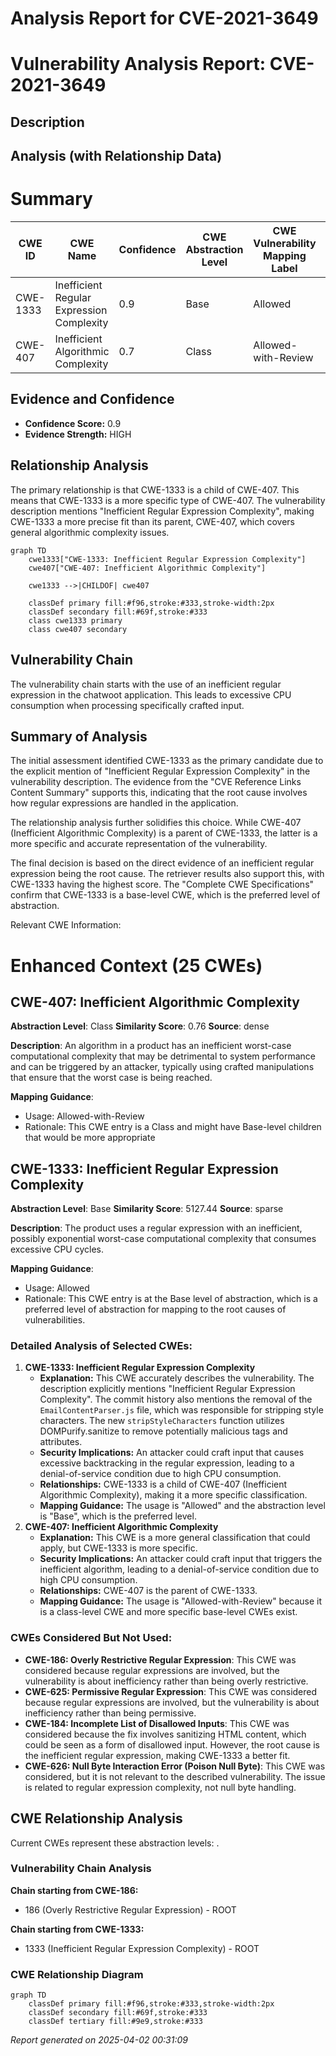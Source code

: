 # Analysis Report for CVE-2021-3649

# Vulnerability Analysis Report: CVE-2021-3649

## Description



## Analysis (with Relationship Data)

# Summary
| CWE ID | CWE Name | Confidence | CWE Abstraction Level | CWE Vulnerability Mapping Label | CWE-Vulnerability Mapping Notes |
|---|---|---|---|---|---|
| CWE-1333 | Inefficient Regular Expression Complexity | 0.9 | Base | Allowed | Primary CWE |
| CWE-407 | Inefficient Algorithmic Complexity | 0.7 | Class | Allowed-with-Review | Secondary Candidate |

## Evidence and Confidence

*   **Confidence Score:** 0.9
*   **Evidence Strength:** HIGH

## Relationship Analysis
The primary relationship is that CWE-1333 is a child of CWE-407. This means that CWE-1333 is a more specific type of CWE-407. The vulnerability description mentions "Inefficient Regular Expression Complexity", making CWE-1333 a more precise fit than its parent, CWE-407, which covers general algorithmic complexity issues.

```mermaid
graph TD
    cwe1333["CWE-1333: Inefficient Regular Expression Complexity"]
    cwe407["CWE-407: Inefficient Algorithmic Complexity"]
    
    cwe1333 -->|CHILDOF| cwe407
    
    classDef primary fill:#f96,stroke:#333,stroke-width:2px
    classDef secondary fill:#69f,stroke:#333
    class cwe1333 primary
    class cwe407 secondary
```

## Vulnerability Chain
The vulnerability chain starts with the use of an inefficient regular expression in the chatwoot application. This leads to excessive CPU consumption when processing specifically crafted input.

## Summary of Analysis
The initial assessment identified CWE-1333 as the primary candidate due to the explicit mention of "Inefficient Regular Expression Complexity" in the vulnerability description. The evidence from the "CVE Reference Links Content Summary" supports this, indicating that the root cause involves how regular expressions are handled in the application.

The relationship analysis further solidifies this choice. While CWE-407 (Inefficient Algorithmic Complexity) is a parent of CWE-1333, the latter is a more specific and accurate representation of the vulnerability.

The final decision is based on the direct evidence of an inefficient regular expression being the root cause. The retriever results also support this, with CWE-1333 having the highest score. The "Complete CWE Specifications" confirm that CWE-1333 is a base-level CWE, which is the preferred level of abstraction.

Relevant CWE Information:

# Enhanced Context (25 CWEs)

## CWE-407: Inefficient Algorithmic Complexity
**Abstraction Level**: Class
**Similarity Score**: 0.76
**Source**: dense

**Description**:
An algorithm in a product has an inefficient worst-case computational complexity that may be detrimental to system performance and can be triggered by an attacker, typically using crafted manipulations that ensure that the worst case is being reached.

**Mapping Guidance**:
- Usage: Allowed-with-Review
- Rationale: This CWE entry is a Class and might have Base-level children that would be more appropriate

## CWE-1333: Inefficient Regular Expression Complexity
**Abstraction Level**: Base
**Similarity Score**: 5127.44
**Source**: sparse

**Description**:
The product uses a regular expression with an inefficient, possibly exponential worst-case computational complexity that consumes excessive CPU cycles.

**Mapping Guidance**:
- Usage: Allowed
- Rationale: This CWE entry is at the Base level of abstraction, which is a preferred level of abstraction for mapping to the root causes of vulnerabilities.

### Detailed Analysis of Selected CWEs:

1.  **CWE-1333: Inefficient Regular Expression Complexity**
    *   **Explanation:** This CWE accurately describes the vulnerability. The description explicitly mentions "Inefficient Regular Expression Complexity". The commit history also mentions the removal of the `EmailContentParser.js` file, which was responsible for stripping style characters. The new `stripStyleCharacters` function utilizes DOMPurify.sanitize to remove potentially malicious tags and attributes.
    *   **Security Implications:** An attacker could craft input that causes excessive backtracking in the regular expression, leading to a denial-of-service condition due to high CPU consumption.
    *   **Relationships:** CWE-1333 is a child of CWE-407 (Inefficient Algorithmic Complexity), making it a more specific classification.
    *   **Mapping Guidance:** The usage is "Allowed" and the abstraction level is "Base", which is the preferred level.
2.  **CWE-407: Inefficient Algorithmic Complexity**
    *   **Explanation:** This CWE is a more general classification that could apply, but CWE-1333 is more specific.
    *   **Security Implications:** An attacker could craft input that triggers the inefficient algorithm, leading to a denial-of-service condition due to high CPU consumption.
    *   **Relationships:** CWE-407 is the parent of CWE-1333.
    *   **Mapping Guidance:** The usage is "Allowed-with-Review" because it is a class-level CWE and more specific base-level CWEs exist.

### CWEs Considered But Not Used:

*   **CWE-186: Overly Restrictive Regular Expression**: This CWE was considered because regular expressions are involved, but the vulnerability is about inefficiency rather than being overly restrictive.
*   **CWE-625: Permissive Regular Expression**: This CWE was considered because regular expressions are involved, but the vulnerability is about inefficiency rather than being permissive.
*   **CWE-184: Incomplete List of Disallowed Inputs**: This CWE was considered because the fix involves sanitizing HTML content, which could be seen as a form of disallowed input. However, the root cause is the inefficient regular expression, making CWE-1333 a better fit.
*   **CWE-626: Null Byte Interaction Error (Poison Null Byte)**: This CWE was considered, but it is not relevant to the described vulnerability. The issue is related to regular expression complexity, not null byte handling.


## CWE Relationship Analysis

Current CWEs represent these abstraction levels: .


### Vulnerability Chain Analysis

**Chain starting from CWE-186:**
- 186 (Overly Restrictive Regular Expression) - ROOT


**Chain starting from CWE-1333:**
- 1333 (Inefficient Regular Expression Complexity) - ROOT



### CWE Relationship Diagram

```mermaid
graph TD
    classDef primary fill:#f96,stroke:#333,stroke-width:2px
    classDef secondary fill:#69f,stroke:#333
    classDef tertiary fill:#9e9,stroke:#333
```



*Report generated on 2025-04-02 00:31:09*
